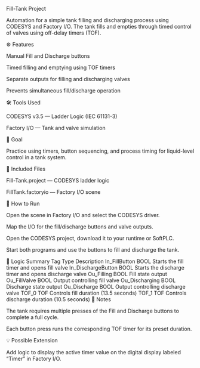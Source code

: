 Fill-Tank Project

Automation for a simple tank filling and discharging process using CODESYS and Factory I/O.
The tank fills and empties through timed control of valves using off-delay timers (TOF).

⚙️ Features

Manual Fill and Discharge buttons

Timed filling and emptying using TOF timers

Separate outputs for filling and discharging valves

Prevents simultaneous fill/discharge operation

🛠️ Tools Used

CODESYS v3.5 — Ladder Logic (IEC 61131-3)

Factory I/O — Tank and valve simulation

🎯 Goal

Practice using timers, button sequencing, and process timing for liquid-level control in a tank system.

📁 Included Files

Fill-Tank.project — CODESYS ladder logic

FillTank.factoryio — Factory I/O scene

🚀 How to Run

Open the scene in Factory I/O and select the CODESYS driver.

Map the I/O for the fill/discharge buttons and valve outputs.

Open the CODESYS project, download it to your runtime or SoftPLC.

Start both programs and use the buttons to fill and discharge the tank.

🧠 Logic Summary
Tag	Type	Description
In_FillButton	BOOL	Starts the fill timer and opens fill valve
In_DischargeButton	BOOL	Starts the discharge timer and opens discharge valve
Ou_Filling	BOOL	Fill state output
Ou_FillValve	BOOL	Output controlling fill valve
Ou_Discharging	BOOL	Discharge state output
Ou_Discharge	BOOL	Output controlling discharge valve
TOF_0	TOF	Controls fill duration (13.5 seconds)
TOF_1	TOF	Controls discharge duration (10.5 seconds)
🧩 Notes

The tank requires multiple presses of the Fill and Discharge buttons to complete a full cycle.

Each button press runs the corresponding TOF timer for its preset duration.

💡 Possible Extension

Add logic to display the active timer value on the digital display labeled “Timer” in Factory I/O.

